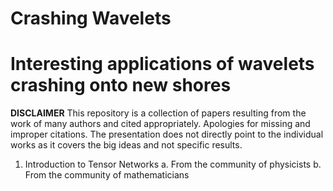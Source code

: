 # Crashing Wavelets

Interesting applications of wavelets crashing onto new shores
============================================================

**DISCLAIMER** This repository is a collection of papers resulting from the work of many authors and cited appropriately. Apologies for missing and improper citations. The presentation does not directly point to the individual works as it covers the big ideas and not specific results.

 1. Introduction to Tensor Networks
    a. From the community of physicists
    b. From the community of mathematicians
    